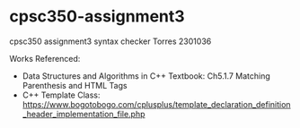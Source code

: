 # cpsc350-assignment3
cpsc350 assignment3 syntax checker
Torres 2301036

Works Referenced:
- Data Structures and Algorithms in C++ Textbook: Ch5.1.7 Matching Parenthesis and HTML Tags
- C++ Template Class: https://www.bogotobogo.com/cplusplus/template_declaration_definition_header_implementation_file.php
